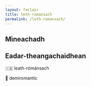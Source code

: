 ```yaml
---
layout: faclair
title: leth-romansach
permalink: /leth-romansach/
---
```


## Mìneachadh

## Eadar-theangachaidhean

&#x1f1ee;&#x1f1ea; leath-rómánsach

&#x1f3f4;&#xe0067;&#xe0062;&#xe0065;&#xe006e;&#xe0067;&#xe007f; demiromantic